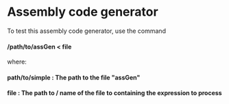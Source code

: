 # Assembly code generator

To test this assembly code generator, use the command
#### /path/to/assGen < file

where:
#### path/to/simple : The path to the file "assGen"
#### file : The path to / name of the file to containing the expression to process